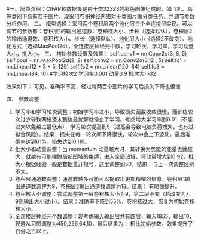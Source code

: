 #一、简单介绍：CIFAR10数据集是由十类32*32*3的彩色图像组成的，如飞机、鸟等类别下各有若干图片，现采用卷积神经网络对十类图片做分类任务，并调节参数分析作用。
二、	模型选择：采用两个卷积层两个池化层三个全连接层实现。可以调节的参数有：卷积层1的输出通道数、卷积核大小、步长（选择默认），卷积层2的输出通道数、卷积核大小、步长（选择默认），池化层大小（选择2不改变）、池化方式（选择MaxPool2d），全连接层神经元个数，学习轮次，学习率，学习动量大小，批大小。
三、	初始参数设置及效果：
self.conv1 = nn.Conv2d(3, 6, 5)
self.pool = nn.MaxPool2d(2, 2)
self.conv2 = nn.Conv2d(6,12 , 5)
self.fc1 = nn.Linear(12 * 5 * 5, 120)
self.fc2 = nn.Linear(120, 84)
self.fc3 = nn.Linear(84, 10)
#学习轮次2 学习率0.001 动量0.9 批次大小32

效果如下： 
可见，准确率不高，经过每两百个图片的学习后损失下降也很慢

四、	参数调整
1.	学习率和学习轮次调整：初始学习率过小，导致损失函数收敛很慢，而训练轮次过少导致网络还未到达最优解就停止了学习。考虑增大学习率到0.01（不能过大以免越过最低点），学习轮次提高到5（过高会导致电脑负荷增大，也有过拟合风险）。结果：损失在每一轮次间下降很快，轮次中会上下波动，最后准确率达到61%，损失达到0.110。
2.	批大小和动量调整：当 momentum 动量越大时，其转换为势能的能量也就越大，就越有可能摆脱局部凹域的束缚，进入全局凹域，将动量增大到0.92，批大小根据经验一般是数据量开根号，这里调整到50。结果：与上一次调整区别不大。
3.	卷积层通道数调整：通道数越多可能可以提取出更加精细的信息，卷积层1输出通道数调整为9，卷积层2输出通道数调整为18。结果： 有略微提升。
4.	卷积核大小调整：尝试调整第一层卷积核大小为9，第二层不变（若改变为7、9则输出大小过小）。结果：准确率下降到55%，卷积核过大，恢复为初始卷积核大小。
5.	全连接层神经元个数调整：现考虑输入输出层共有四层，输入18*5*5，输出10，现遵从习惯调整为450,256,64,10，最后结果为： 相比初始参数，效果提升了百分之百以上。

